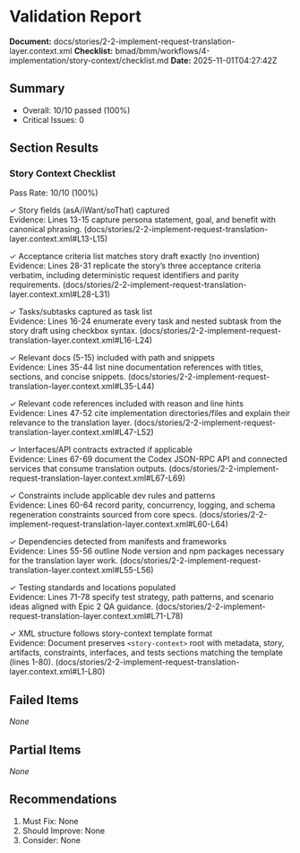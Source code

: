 # Validation Report

**Document:** docs/stories/2-2-implement-request-translation-layer.context.xml
**Checklist:** bmad/bmm/workflows/4-implementation/story-context/checklist.md
**Date:** 2025-11-01T04:27:42Z

## Summary

- Overall: 10/10 passed (100%)
- Critical Issues: 0

## Section Results

### Story Context Checklist

Pass Rate: 10/10 (100%)

✓ Story fields (asA/iWant/soThat) captured  
Evidence: Lines 13-15 capture persona statement, goal, and benefit with canonical phrasing. (docs/stories/2-2-implement-request-translation-layer.context.xml#L13-L15)

✓ Acceptance criteria list matches story draft exactly (no invention)  
Evidence: Lines 28-31 replicate the story’s three acceptance criteria verbatim, including deterministic request identifiers and parity requirements. (docs/stories/2-2-implement-request-translation-layer.context.xml#L28-L31)

✓ Tasks/subtasks captured as task list  
Evidence: Lines 16-24 enumerate every task and nested subtask from the story draft using checkbox syntax. (docs/stories/2-2-implement-request-translation-layer.context.xml#L16-L24)

✓ Relevant docs (5-15) included with path and snippets  
Evidence: Lines 35-44 list nine documentation references with titles, sections, and concise snippets. (docs/stories/2-2-implement-request-translation-layer.context.xml#L35-L44)

✓ Relevant code references included with reason and line hints  
Evidence: Lines 47-52 cite implementation directories/files and explain their relevance to the translation layer. (docs/stories/2-2-implement-request-translation-layer.context.xml#L47-L52)

✓ Interfaces/API contracts extracted if applicable  
Evidence: Lines 67-69 document the Codex JSON-RPC API and connected services that consume translation outputs. (docs/stories/2-2-implement-request-translation-layer.context.xml#L67-L69)

✓ Constraints include applicable dev rules and patterns  
Evidence: Lines 60-64 record parity, concurrency, logging, and schema regeneration constraints sourced from core specs. (docs/stories/2-2-implement-request-translation-layer.context.xml#L60-L64)

✓ Dependencies detected from manifests and frameworks  
Evidence: Lines 55-56 outline Node version and npm packages necessary for the translation layer work. (docs/stories/2-2-implement-request-translation-layer.context.xml#L55-L56)

✓ Testing standards and locations populated  
Evidence: Lines 71-78 specify test strategy, path patterns, and scenario ideas aligned with Epic 2 QA guidance. (docs/stories/2-2-implement-request-translation-layer.context.xml#L71-L78)

✓ XML structure follows story-context template format  
Evidence: Document preserves `<story-context>` root with metadata, story, artifacts, constraints, interfaces, and tests sections matching the template (lines 1-80). (docs/stories/2-2-implement-request-translation-layer.context.xml#L1-L80)

## Failed Items

_None_

## Partial Items

_None_

## Recommendations

1. Must Fix: None
2. Should Improve: None
3. Consider: None
